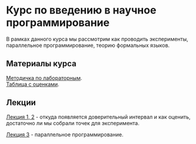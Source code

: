 # Курс по введению в научное программирование

В рамках данного курса мы рассмотрим как проводить эксперименты, параллельное программирование, теорию формальных языков.

## Материалы курса

[Методичка по лабораторным](https://docs.google.com/document/d/1WSTuQDcsqmUheSK-LCpcgMSD27hehQMVaTsUkLJtyBk/edit?usp=sharing).  
[Таблица с оценками](https://docs.google.com/spreadsheets/d/1P3K3CdeZF4WDbVDjtePg3OlraoZEK_bqBl8khOCCWUw/edit?usp=sharing).

## Лекции

[Лекция 1, 2](https://github.com/klyshinsky/Scientific_Programming_2022/blob/main/lecture_20220122_Statistics.ipynb) - откуда появляется доверительный интервал и как оценить, достаточно ли мы собрали точек для эксперимента.

[Лекция 3](https://github.com/klyshinsky/Scientific_Programming_2022/blob/main/lecture_20220219_multiprocessing.ipynb) - параллельное программирование.


